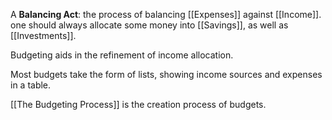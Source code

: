 A **Balancing Act**: the process of balancing [[Expenses]] against [[Income]].
one should always allocate some money into [[Savings]], as well as [[Investments]].

Budgeting aids in the refinement of income allocation.

Most budgets take the form of lists, showing income sources and expenses in a table.

[[The Budgeting Process]] is the creation process of budgets.